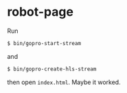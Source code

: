 # robot-page

Run

```sh
$ bin/gopro-start-stream
```

and

```sh
$ bin/gopro-create-hls-stream
```

then open `index.html`. Maybe it worked.
